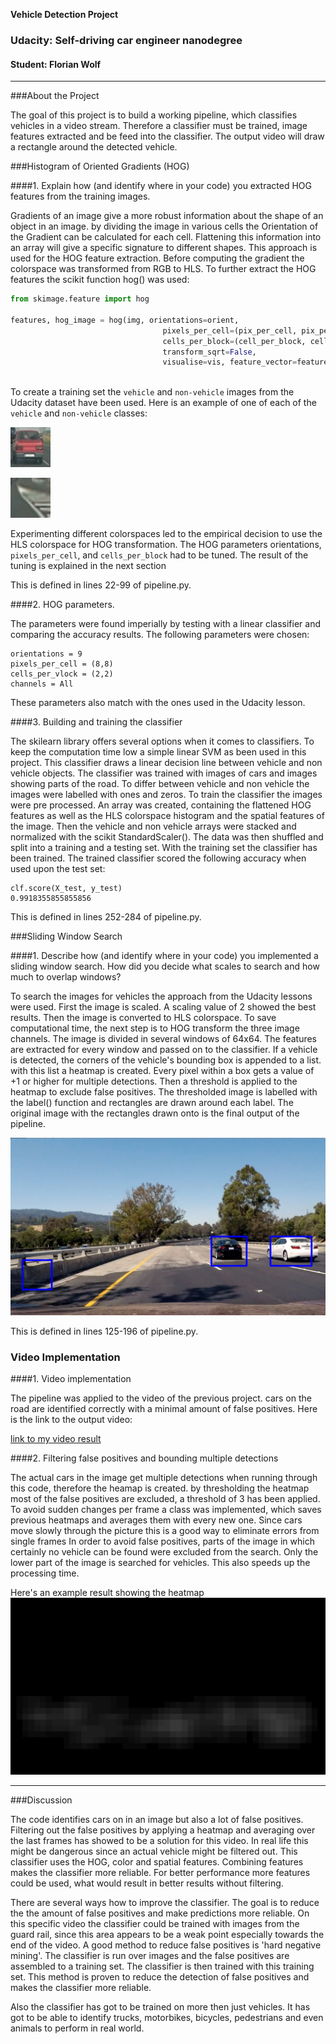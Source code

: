 
**Vehicle Detection Project**
### Udacity: Self-driving car engineer nanodegree
#### Student: Florian Wolf

[//]: # (Image References)
[image1]: ./writeup/veh.png
[image2]: ./writeup/nonveh.png
[image3]: ./writeup/with_boxes.png
[image4]: ./writeup/heat.png
[video1]: ./output.mp4

---
###About the Project

The goal of this project is to build a working pipeline, which classifies vehicles in a video stream. Therefore a classifier must be trained, image features extracted and be feed into the classifier. The output video will draw a rectangle around the detected vehicle.

###Histogram of Oriented Gradients (HOG)

####1. Explain how (and identify where in your code) you extracted HOG features from the training images.


Gradients of an image give a more robust information about the shape of an object in an image. by dividing the image in various cells the Orientation of the Gradient can be calculated for each cell. Flattening this information into an array will give a specific signature to different shapes. This approach is used for the HOG feature extraction. 
Before computing the gradient the colorspace was transformed from RGB to HLS. To further extract the HOG features the scikit function hog() was used:

```  python
from skimage.feature import hog

features, hog_image = hog(img, orientations=orient, 
                                  pixels_per_cell=(pix_per_cell, pix_per_cell),
                                  cells_per_block=(cell_per_block, cell_per_block), 
                                  transform_sqrt=False, 
                                  visualise=vis, feature_vector=feature_vec)
                                  
``` 

To create a training set the `vehicle` and `non-vehicle` images from the Udacity dataset have been used.  Here is an example of one of each of the `vehicle` and `non-vehicle` classes:

![alt text][image1]

![alt text][image2]


Experimenting different colorspaces led to the empirical decision to use the HLS colorspace for HOG transformation. The HOG parameters orientations, `pixels_per_cell`, and `cells_per_block` had to be tuned. The result of the tuning is explained in the next section

This is defined in lines 22-99 of pipeline.py.

####2. HOG parameters.

The parameters were found imperially by testing with a linear classifier and comparing the accuracy results. The following parameters were chosen:
```
orientations = 9
pixels_per_cell = (8,8)
cells_per_vlock = (2,2)
channels = All

```
These parameters also match with the ones used in the Udacity lesson.

####3. Building and training the classifier

The skilearn library offers several options when it comes to classifiers. To keep the computation time low a simple linear SVM as been used in this project. This classifier draws a linear decision line between vehicle and non vehicle objects. 
The classifier was trained with images of cars and images showing parts of the road. To differ between vehicle and non vehicle the images were labelled with ones and zeros.
To train the classifier the images were pre processed. An array was created, containing the flattened HOG features as well as the HLS colorspace histogram and the spatial features of the image. Then the vehicle and non vehicle arrays were stacked and normalized with the scikit StandardScaler(). The data was then shuffled and split into a training and a testing  set. With the training set the classifier has been trained.
The trained classifier scored the following accuracy when used upon the test set:

```
clf.score(X_test, y_test)
0.9918355855855856
```


This is defined in lines 252-284 of pipeline.py.


###Sliding Window Search

####1. Describe how (and identify where in your code) you implemented a sliding window search.  How did you decide what scales to search and how much to overlap windows?

To search the images for vehicles the approach from the Udacity lessons were used. First the image is scaled. A scaling value of 2 showed the best results. Then the image is converted to HLS colorspace. To save computational time, the next step is to HOG transform the three image channels. The image is divided in several windows of 64x64. The features are extracted for every window and passed on to the classifier. If a vehicle is detected, the corners of the vehicle's bounding box is appended to a list. with this list a heatmap is created. Every pixel within a box gets a value of +1 or higher for multiple detections. Then a threshold is applied to the heatmap to exclude false positives. The thresholded image is labelled with the label() function and rectangles are drawn around each label. The original image with the rectangles drawn onto is the final output of the pipeline.

![alt text][image3]

This is defined in lines 125-196 of pipeline.py.


### Video Implementation

####1. Video implementation

The pipeline was applied to the video of the previous project. cars on the road are identified correctly with a minimal amount of false positives. Here is the link to the output video:

[link to my video result](./output.mp4)


####2. Filtering false positives and bounding multiple detections

The actual cars in the image get multiple detections when running through this code, therefore the heamap is created. by thresholding the heatmap most of the false positives are excluded, a threshold of 3 has been applied.
To avoid sudden changes per frame a class was implemented, which saves previous heatmaps and averages them with every new one. Since cars move slowly through the picture this is a good way to eliminate errors from single frames
In order to avoid false positives, parts of the image in which certainly no vehicle can be found were excluded from the search. Only the lower part of the image is searched for vehicles. This also speeds up the processing time.


Here's an example result showing the heatmap
![alt text][image4]

---

###Discussion

The code identifies cars on in an image but also a lot of false positives. Filtering out the false positives by applying a heatmap and averaging over the last frames has showed to be a solution for this video. In real life this might be dangerous since an actual vehicle might be filtered out. 
This classifier uses the HOG, color and spatial features. Combining features makes the classifier more reliable. For better performance more features could be used, what would result in better results without filtering.

There are several ways how to improve the classifier. The goal is to reduce the the amount of false positives and make predictions more reliable. On this specific video the classifier could be trained with images from the guard rail, since this area appears to be a weak point especially towards the end of the video. 
A good method to reduce false positives is 'hard negative mining'. The classifier is run over images and the false positives are assembled to a training set. The classifier is then trained with this training set. This method is proven to reduce the detection of false positives and makes the classifier more reliable.

Also the classifier has got to be trained on more then just vehicles. It has got to be able to identify trucks, motorbikes, bicycles, pedestrians and even animals to perform in real world.



